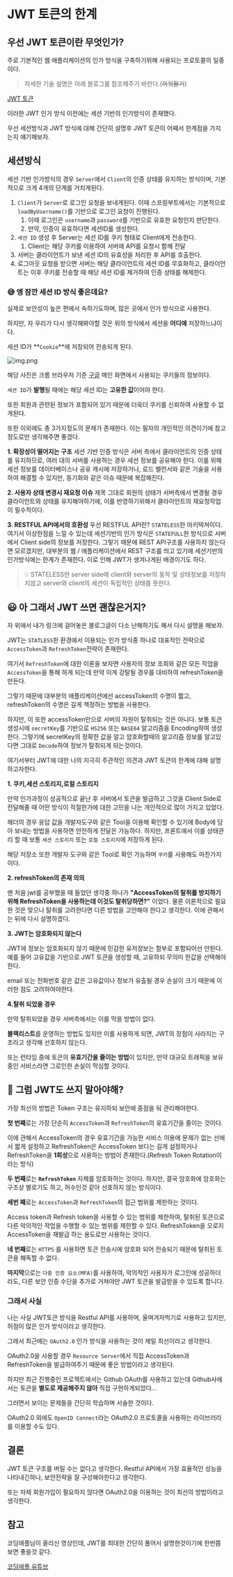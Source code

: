 # JWT 토큰의 한계

## 우선 JWT 토큰이란 무엇인가?

주로 기본적인 웹 애플리케이션의 인가 방식을 구축하기위해 사용되는 프로토콜의 일종이다.

> 자세한 기술 설명은 아래 블로그를 참조해주기 바란다.(~~끼워팔기~~)

[JWT 토큰](https://learngoeson.tistory.com/entry/JWT-Token-%EC%8A%A4%ED%94%84%EB%A7%81-%EC%8B%9C%ED%81%90%EB%A6%AC%ED%8B%B0-JWT-%ED%86%A0%ED%81%B0%EC%9D%84-%EC%9D%B4%EC%9A%A9%ED%95%9C-%EC%8A%A4%ED%94%84%EB%A7%81%EB%B6%80%ED%8A%B8-%ED%94%84%EB%A1%9C%EC%A0%9D%ED%8A%B8-%EB%A7%8C%EB%93%A4%EA%B8%B0-1)

이러한 JWT 인가 방식 이전에는 세션 기반의 인가방식이 존재했다.

우선 세션방식과 JWT 방식에 대해 간단히 설명후 JWT 토큰이 어째서 한계점을 가지는지 얘기해보자.

## 세션방식

세션 기반 인가방식의 경우 `Server`에서 `Client`의 인증 상태를 유지하는 방식이며, 기본적으로 크게 4개의 단계를 거치게된다.

1. `Client`가 `Server`로 로그인 요청을 보내게된다. 이때 스프링부트에서는 기본적으로 `loadByUsername()`를 기반으로 로그인 요청이 진행된다.
   1. 이때 로그인은 `username`과 `password`를 기반으로 유효한 요청인지 판단한다.
   2. 만약, 인증이 유효하다면 세션ID를 생성한다.
2. `세션 ID` 생성 후 Server는 세션 ID를 쿠키 형태로 Client에게 전송한다.
   1. Client는 해당 쿠키를 이용하여 서버에 API를 요청시 함께 전달
3. 서버는 클라이언트가 보낸 세션 ID의 유효성을 처리한 후 API를 호출한다.
4. 로그아웃 요청을 받으면 서버는 해당 클라이언트의 세션 ID를 무효화하고, 클라이언트는 이후 쿠키를 전송할 때 해당 세션 ID를 제거하여 인증 상태를 해제한다.

### 😅 엥 잠깐 세션 ID 방식 좋은데요?

실제로 보안성이 높은 편에서 속하기도하며, 많은 곳에서 인가 방식으로 사용한다.

하지만, 자 우리가 다시 생각해봐야할 것은 위의 방식에서 세션을 **어디에** 저장하느냐이다.

세션 ID가 **`Cookie`**에 저장되어 전송되게 된다.

![img.png](img/cookie.png)

해당 사진은 크롬 브라우저 기준 [구글](google.com) 메인 화면에서 사용되는 쿠키들의 정보이다.

`세션 ID`가 **발행**될 때에는 해당 세션 ID는 **고유한 값**이어야 한다.

또한 회원과 관련된 정보가 포함되어 있기 때문에 더욱더 쿠키를 신뢰하여 사용할 수 없게된다.

또한 이외에도 총 3가지정도의 문제가 존재한다. 이는 필자의 개인적인 의견이기에 참고정도로만 생각해주면 좋겠다.

**1. 확장성이 떨어지는 구조**
세션 기반 인증 방식은 서버 측에서 클라이언트의 인증 상태를 유지하므로, 여러 대의 서버를 사용하는 경우 세션 정보를 공유해야 한다.
이를 위해 세션 정보를 데이터베이스나 공유 캐시에 저장하거나, 로드 밸런서와 같은 기술을 사용하여 해결할 수 있지만, 동기화와 같은 이슈 때문에 복잡해진다.

**2. 사용자 상태 변경시 재요청 이슈**
제목 그대로 회원의 상태가 서버측에서 변경될 경우 클라이언트와 상태를 유지해야하기에, 이를 반영하기위해서 클라이언트의 재요청작업이 필수적이다.

**3. RESTFUL API에서의 호환성**
우선 RESTFUL API란? `STATELESS`한 아키텍쳐이다. 여기서 이상한점을 느낄 수 있는데 세션기반의 인가 방식은 `STATEFULL`한 방식으로 서버에서 
Client side의 정보를 저장한다. 그렇기 때문에 REST API구조를 사용하지 않는다면 모르겠지만, 대부분의 웹 / 애플리케이션에서 REST 구조를 띄고 있기에
세션기반의 인가방식에는 한계가 존재한다. 이로 인해 JWT가 생겨나게된 배경이기도 하다.


> 💡 STATELESS란 server side에 client와 server의 동작 및 상태정보를 저장하지않고 server와 client의 세션이 독립적인 상태를 뜻한다.


## 😃 아 그래서 JWT 쓰면 괜찮은거지?

자 위애서 내가 링크에 걸어놓은 블로그글이 다소 난해하기도 해서 다시 설명을 해보자.

JWT는 `STATLESS`한 환경에서 이용되는 인가 방식중 하나로 대표적인 전략으로 `AccessToken`과 `RefreshToken`전략이 존재한다.

여기서 `RefreshToken`에 대한 이론을 보자면 사용자의 정보 조회와 같은 모든 작업을 `AccessToken`을 통해 하게 되는데 만약 이게 강탈될 경우를 대비하여 refreshToken을 만든다.

그렇기 때문에 대부분의 애플리케이션에선 accessToken의 수명이 짧고, refreshToken의 수명은 길게 책정하는 방법을 사용한다.

하지만, 이 또한 accessToken만으로 서버의 자원이 탈취되는 것은 아니다.
보통 토큰 생성시에 `secretKey`를 기반으로 `HS256` 또는 `BASE64` 알고리즘을 Encoding하여 생성한다.
그렇기에 secretKey의 정확한 값을 알고 암호화할때의 알고리즘 정보를 알고있다면 그대로 `Decode`하여 정보가 탈취되게 되는것이다.

여기서부터 JWT에 대한 나의 지극히 주관적인 의견과 JWT 토큰의 한계에 대해 설명하고자한다. 

**1. 쿠키,세션 스토리지,로컬 스토리지**

만약 인가과정이 성공적으로 끝난 후 서버에서 토큰을 발급하고 그것을 Client Side로 전달해줄 때 어떤 방식이 적절한가에 대한
고민을 나는 개인적으로 많이 가지고 있었다.

헤더의 경우 응답 값을 개발자도구와 같은 Tool을 이용해 확인할 수 있기에 Body에 담아 보내는 방법을 사용하면 안전하게 전달은 가능하다.
하지만, 프론트에서 이를 상태관리 할 때 보통 `세션 스토리지` 또는 `로컬 스토리지`에 저장하게 된다.

해당 저장소 또한 개발자 도구와 같은 Tool로 확인 가능하며 `쿠키`를 사용해도 마찬가지이다.

**2. refreshToken의 존재 의의**

맨 처음 jwt를 공부했을 때 들었던 생각중 하나가 **"AccessToken의 탈취를 방지하기 위해 RefreshToken을 사용하는데 이것도 탈취당하면?"**
이었다. 물론 이론적으로 필요한 것은 맞으나 탈취를 고려한다면 다른 방법을 고안해야 한다고 생각한다. 이에 관해서는 뒤에 다시 설명하겠다.

**3. JWT는 암호화되지 않는다**

JWT에 정보는 암호화되지 않기 때문에 민감한 유저정보는 함부로 포함되어선 안된다.
예를 들어 고유값을 기반으로 JWT 토큰을 생성할 때, 고유하되 무의미 한값을 선택해야한다.

email 또는 전화번호 같은 값은 고유값이나 정보가 유출될 경우 손실이 크기 때문에 이러한 점도 고려하여야한다.

**4.탈취 되었을 경우**

만약 탈취되었을 경우 서버측에서는 이를 막을 방법이 없다.

**블랙리스트**를 운영하는 방법도 있지만 이를 사용하게 되면, JWT의 장점이 사라지는 구조라고 생각해 선호하지 않는다.

또는 런타임 중에 토큰의 **유효기간을 줄이는 방법**이 있지만, 만약 대규모 트래픽을 보유 중인 서비스라면 그로인한 손실이 막심할 것이다.


## 🤔 그럼 JWT도 쓰지 말아야해?

가장 최선의 방법은 Token 구조는 유지하되 보안에 중점을 둬 관리해야한다.

**첫 번째**로는 가장 단순히 `AccessToken`과 `RefreshToken`의 유효기간을 줄이는 것이다.

이에 관해서 AccessToken의 경우 유효기간을 가능한 서비스 이용에 문제가 없는 선에서 짧게 설정하고 RefreshToken은 AccessToken 보다는 길게 설정하거나
RefreshToken을 **1회성**으로 사용하는 방법이 존재한다.(Refresh Token Rotation이라는 방식)

**두 번째**로는 **`RefreshToken`** 자체를 암호화하는 것이다. 하지만, 결국 암호화에 암호화는 구조상 별로기도 하고, 허수인것 같아 선호하지 않는 방식이다.

**세번 째**로는 `AccessToken`과 `RefreshToken`의 접근 범위를 제한하는 것이다.

Access token과 Refresh token을 사용할 수 있는 범위를 제한하여, 탈취된 토큰으로 다른 악의적인 작업을 수행할 수 있는 범위를 제한할 수 있다.
RefreshToken을 오로지 AccessToken을 재발급 하는 용도로만 사용하는 것이다.

**네 번째**로는 `HTTPS` 를 사용하면 토큰 전송시에 암호화 되어 전송되기 때문에 탈취된 토큰을 해독할 수 없다.

**마지막**으로는 `다중 인증 요소(MFA)`를 사용하여, 악의적인 사용자가 로그인에 성공하더라도, 다른 보안 인증 수단을 추가로 거쳐야만 JWT 토큰을 발급받을 수 있도록 합니다.

### 그래서 사실

나는 사실 JWT토큰 방식을 Restful API를 사용하며, 울며겨자먹기로 사용하고 있지만, 허점이 많은 인가 방식이라고 생각한다.

그래서 최근에는 `OAuth2.0` 인가 방식을 사용하는 것이 제일 최선이라고 생각한다.

OAuth2.0을 사용할 경우 `Resource Server`에서 직접 AccessToken과 RefreshToken을 발급하여주기 때문에 좋은 방법이라고 생각된다.

하지만 최근 진행중인 프로젝트에서는 Github OAuth를 사용하고 있는데 Github사에서는 토큰을 **별도로 제공해주지 않아** 직접 구현하게되었다...

그러면서 보이는 문제들을 간단히 학습하며 서술한 것이다.

OAuth2.0 외에도 `OpenID Connect`라는 OAuth2.0 프로토콜을 사용하는 라이브러리를 이용할 수도 있다.


## 결론

JWT 토큰 구조를 버릴 수는 없다고 생각한다. Restful API에서 가장 효율적인 성능을 나타내긴하나, 보안전략을 잘 구성해야한다고 생각한다.

또는 자체 회원가입이 필요하지 않다면 OAuth2.0을 이용하는 것이 최선의 방법이라고 생각한다.


## 참고
코딩애플님이 올리신 영상인데, JWT를 최대한 간단히 풀어서 설명한것이기에 한번쯤 보면 좋을것 같다.

[코딩애플 유튜브](https://www.youtube.com/watch?v=XXseiON9CV0&t=327s) 